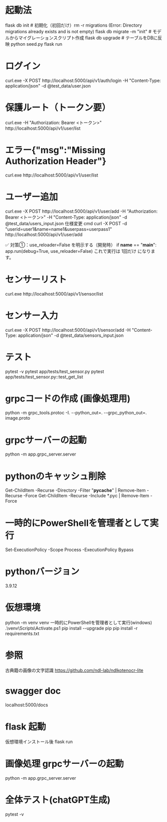 # 起動法
flask db init                   # 初期化（初回だけ）rm -r migrations (Error: Directory migrations already exists and is not empty)
flask db migrate -m "init"      # モデルからマイグレーションスクリプト作成
flask db upgrade                # テーブルをDBに反映
python seed.py
flask run

# ログイン
curl.exe -X POST http://localhost:5000/api/v1/auth/login -H "Content-Type: application/json" -d @test_data/user.json

# 保護ルート（トークン要）
curl.exe -H "Authorization: Bearer <トークン>" http://localhost:5000/api/v1/user/list
# エラー{"msg":"Missing Authorization Header"}
curl.exe http://localhost:5000/api/v1/user/list

# ユーザー追加
curl.exe -X POST http://localhost:5000/api/v1/user/add -H "Authorization: Bearer <トークン>" -H "Content-Type: application/json" -d @test_data/users_input.json
仕様変更
cmd
curl -X POST -d "userid=user1&name=name1&userpass=userpass1" http://localhost:5000/api/v1/user/add

✅ 対策①：use_reloader=False を明示する（開発時）
if __name__ == "__main__":
    app.run(debug=True, use_reloader=False)
これで実行は 1回だけ になります。

# センサーリスト
curl.exe http://localhost:5000/api/v1/sensor/list

# センサー入力
curl.exe -X POST http://localhost:5000/api/v1/sensor/add -H "Content-Type: application/json" -d @test_data/sensors_input.json

# テスト
pytest -v
pytest app/tests/test_sensor.py
pytest app/tests/test_sensor.py::test_get_list

# grpcコードの作成 (画像処理用)
python -m grpc_tools.protoc -I. --python_out=. --grpc_python_out=. image.proto

# grpcサーバーの起動
python -m app.grpc_server.server

# pythonのキャッシュ削除
Get-ChildItem -Recurse -Directory -Filter "__pycache__" | Remove-Item -Recurse -Force
Get-ChildItem -Recurse -Include *.pyc | Remove-Item -Force

# 一時的にPowerShellを管理者として実行
Set-ExecutionPolicy -Scope Process -ExecutionPolicy Bypass

# pythonバージョン
3.9.12

# 仮想環境
python -m venv venv
一時的にPowerShellを管理者として実行(windows)
.\venv\Scripts\Activate.ps1
pip install --upgrade pip
pip install -r requirements.txt

# 参照
古典籍の画像の文字認識 https://github.com/ndl-lab/ndlkotenocr-lite

# swagger doc
localhost:5000/docs

# flask 起動
仮想環境インストール後
flask run

# 画像処理 grpcサーバーの起動
python -m app.grpc_server.server

# 全体テスト(chatGPT生成)
pytest -v